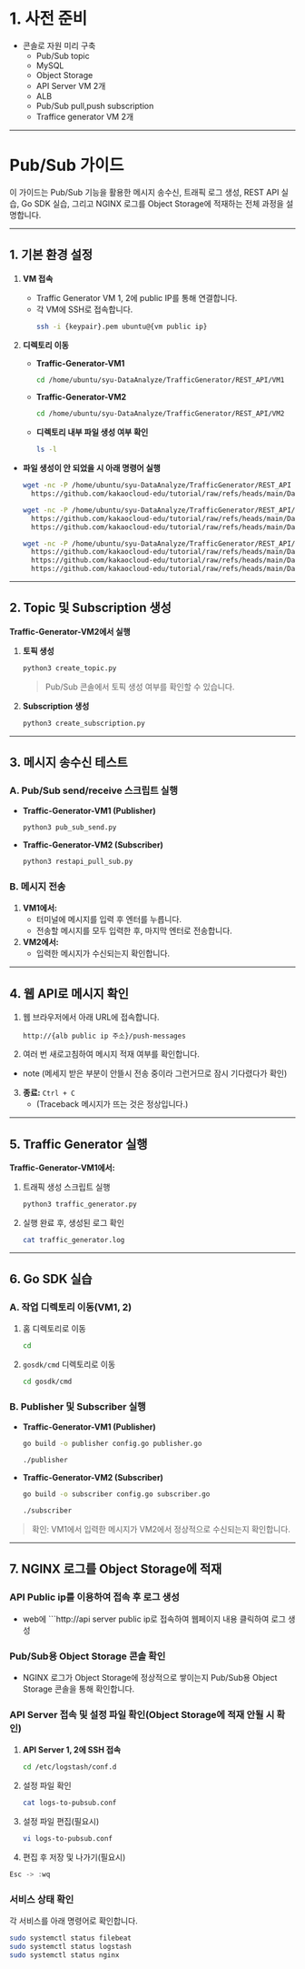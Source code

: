 # 1. 사전 준비
- 콘솔로 자원 미리 구축
  - Pub/Sub topic
  - MySQL
  - Object Storage
  - API Server VM 2개
  - ALB
  - Pub/Sub pull,push subscription
  - Traffice generator VM 2개

---

# Pub/Sub 가이드

이 가이드는 Pub/Sub 기능을 활용한 메시지 송수신, 트래픽 로그 생성, REST API 실습, Go SDK 실습, 그리고 NGINX 로그를 Object Storage에 적재하는 전체 과정을 설명합니다.

---

## 1. 기본 환경 설정

1. **VM 접속**
    - Traffic Generator VM 1, 2에 public IP를 통해 연결합니다.
    - 각 VM에 SSH로 접속합니다.
      ```bash
      ssh -i {keypair}.pem ubuntu@{vm public ip}
      ```
      
2. **디렉토리 이동**
    - **Traffic-Generator-VM1**
        
        ```bash
        cd /home/ubuntu/syu-DataAnalyze/TrafficGenerator/REST_API/VM1
        ```
        
    - **Traffic-Generator-VM2**
        
        ```bash
        cd /home/ubuntu/syu-DataAnalyze/TrafficGenerator/REST_API/VM2
        ```

    - **디렉토리 내부 파일 생성 여부 확인**

        ```bash
        ls -l
        ```
- **파일 생성이 안 되었을 시 아래 명령어 실행**
  ```bash
  wget -nc -P /home/ubuntu/syu-DataAnalyze/TrafficGenerator/REST_API \
    https://github.com/kakaocloud-edu/tutorial/raw/refs/heads/main/DataAnalyzeCourse/src/TrafficGenerator/REST_API/config.py
  ```
  ```bash
  wget -nc -P /home/ubuntu/syu-DataAnalyze/TrafficGenerator/REST_API/VM1 \
    https://github.com/kakaocloud-edu/tutorial/raw/refs/heads/main/DataAnalyzeCourse/src/TrafficGenerator/REST_API/VM1/pub_sub_send.py \
    https://github.com/kakaocloud-edu/tutorial/raw/refs/heads/main/DataAnalyzeCourse/src/TrafficGenerator/REST_API/VM1/traffic_generator.py
  ```
  ```bash
  wget -nc -P /home/ubuntu/syu-DataAnalyze/TrafficGenerator/REST_API/VM2 \
    https://github.com/kakaocloud-edu/tutorial/raw/refs/heads/main/DataAnalyzeCourse/src/TrafficGenerator/REST_API/VM2/create_subscription.py \
    https://github.com/kakaocloud-edu/tutorial/raw/refs/heads/main/DataAnalyzeCourse/src/TrafficGenerator/REST_API/VM2/create_topic.py \
    https://github.com/kakaocloud-edu/tutorial/raw/refs/heads/main/DataAnalyzeCourse/src/TrafficGenerator/REST_API/VM2/restapi_pull_sub.py
  ```
---

## 2. Topic 및 Subscription 생성

**Traffic-Generator-VM2에서 실행**

1. **토픽 생성**
    
    ```bash
    python3 create_topic.py
    ```
    
    > Pub/Sub 콘솔에서 토픽 생성 여부를 확인할 수 있습니다.
    > 
2. **Subscription 생성**
    
    ```bash
    python3 create_subscription.py
    ```
    

---

## 3. 메시지 송수신 테스트

### A. Pub/Sub send/receive 스크립트 실행

- **Traffic-Generator-VM1 (Publisher)**
    
    ```bash
    python3 pub_sub_send.py
    ```
    
- **Traffic-Generator-VM2 (Subscriber)**
    
    ```bash
    python3 restapi_pull_sub.py
    ```
    

### B. 메시지 전송

1. **VM1에서:**
    - 터미널에 메시지를 입력 후 엔터를 누릅니다.
    - 전송할 메시지를 모두 입력한 후, 마지막 엔터로 전송합니다.
2. **VM2에서:**
    - 입력한 메시지가 수신되는지 확인합니다.

---

## 4. 웹 API로 메시지 확인

1. 웹 브라우저에서 아래 URL에 접속합니다.
    
    ```
    http://{alb public ip 주소}/push-messages
    ```
    
2. 여러 번 새로고침하여 메시지 적재 여부를 확인합니다.

  - note (메세지 받은 부분이 안뜰시 전송 중이라 그런거므로 잠시 기다렸다가 확인)

3. **종료:** `Ctrl + C`
    - (Traceback 메시지가 뜨는 것은 정상입니다.)

---

## 5. Traffic Generator 실행

**Traffic-Generator-VM1에서:**

1. 트래픽 생성 스크립트 실행
    
    ```bash
    python3 traffic_generator.py
    ```
    
2. 실행 완료 후, 생성된 로그 확인
    
    ```bash
    cat traffic_generator.log
    ```
    

---

## 6. Go SDK 실습

### A. 작업 디렉토리 이동(VM1, 2)

1. 홈 디렉토리로 이동
    
    ```bash
    cd
    ```
    
2. `gosdk/cmd` 디렉토리로 이동
    
    ```bash
    cd gosdk/cmd
    ```
    

### B. Publisher 및 Subscriber 실행

- **Traffic-Generator-VM1 (Publisher)**
    
    ```bash
    go build -o publisher config.go publisher.go
    ```
    ```bash
    ./publisher
    ```
    
- **Traffic-Generator-VM2 (Subscriber)**
    
    ```bash
    go build -o subscriber config.go subscriber.go
    ```
    ```bash
    ./subscriber
    ```
    

> 확인: VM1에서 입력한 메시지가 VM2에서 정상적으로 수신되는지 확인합니다.
> 

---

## 7. NGINX 로그를 Object Storage에 적재

### API Public ip를 이용하여 접속 후 로그 생성

- web에 ```http://api server public ip로 접속하여 웹페이지 내용 클릭하여 로그 생성


### Pub/Sub용 Object Storage 콘솔 확인

- NGINX 로그가 Object Storage에 정상적으로 쌓이는지 Pub/Sub용 Object Storage 콘솔을 통해 확인합니다.




### API Server 접속 및 설정 파일 확인(Object Storage에 적재 안될 시 확인)

1. **API Server 1, 2에 SSH 접속**
    
    ```bash
    cd /etc/logstash/conf.d
    ```
    
2. 설정 파일 확인
    
    ```bash
    cat logs-to-pubsub.conf
    ```
    
3. 설정 파일 편집(필요시)
    
    ```bash
    vi logs-to-pubsub.conf
    ```
    
4. 편집 후 저장 및 나가기(필요시)

```jsx
Esc -> :wq
```

### 서비스 상태 확인

각 서비스를 아래 명령어로 확인합니다.

```bash
sudo systemctl status filebeat
sudo systemctl status logstash
sudo systemctl status nginx
```
